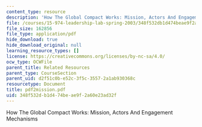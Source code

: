 ```yaml
---
content_type: resource
description: 'How The Global Compact Works: Mission, Actors And Engagement Mechanisms'
file: /courses/15-974-leadership-lab-spring-2003/348f532db1d474beae9f2a60e23ad32f_pdf2mission.pdf
file_size: 162856
file_type: application/pdf
hide_download: true
hide_download_original: null
learning_resource_types: []
license: https://creativecommons.org/licenses/by-nc-sa/4.0/
ocw_type: OCWFile
parent_title: Related Resources
parent_type: CourseSection
parent_uid: d2f51c0b-e52c-3f5c-3557-2a1ab930368c
resourcetype: Document
title: pdf2mission.pdf
uid: 348f532d-b1d4-74be-ae9f-2a60e23ad32f
---
```

How The Global Compact Works: Mission, Actors And Engagement Mechanisms